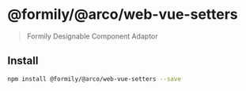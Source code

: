 # @formily/@arco/web-vue-setters

> Formily Designable Component Adaptor

## Install

```bash
npm install @formily/@arco/web-vue-setters --save
```
